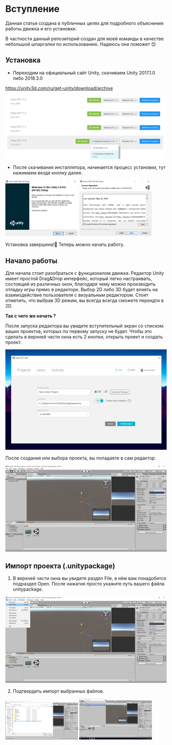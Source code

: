 # Вступление
Данная статья создана в публичных целях для подробного объяснения работы движка и его установки.

В частности данный репозиторий создан для моей команды в качестве небольшой шпаргалки по использованию. Надеюсь она поможет :blush:

## Установка
- Переходим на официальный сайт Unity, скачиваем Unity   2017.1.0 либо 2018.3.0

https://unity3d.com/ru/get-unity/download/archive

<div style="dispaly:flex">
    <img src="https://github.com/Kee-team/unity_setup/blob/master/Git images/Unity archive.png">
</div>


-  После скачивания инсталлятора, начинается процесс установки, тут нажимаем везде кнопку далее.

<div style="dispaly:flex">
    <img src="https://github.com/Kee-team/unity_setup/blob/master/Git images/i1.png" width="45%">
    <img src="https://github.com/Kee-team/unity_setup/blob/master/Git images/i2.png" width="45%">
</div>

Установка завершена!:tada:
Теперь можно начать работу.

## Начало работы
Для начала стоит разобраться с функционалом движка.
Редактор Unity имеет простой Drag&Drop интерфейс, который легко настраивать, состоящий из различных окон, благодаря чему можно производить отладку игры прямо в редакторе. Выбор 2D либо 3D будет влиять на взаимодействие пользователя с визуальным редактором. Стоит отметить, что выбрав 3D режим, вы всегда всегда сможете переидти в 2D.

**Так с чего же начать ?** 

После запуска редактора вы увидите вступительный экран со списком ваших проектов, которых по первому запуску не будет. Чтобы это сделать в верхней части окна есть 2 кнопки, открыть проект и создать проект.


<div style="dispaly:flex">
    <img src="https://github.com/Kee-team/unity_setup/blob/master/Git images/u1.png">
</div>

После создания или выбора проекта, вы попадаете в сам редактор.


<div style="dispaly:flex">
    <img src="https://github.com/Kee-team/unity_setup/blob/master/Git images/u3.png">
</div>

## Импорт проекта (.unitypackage)
1. В верхней части окна вы увидете раздел File, в нём вам понадобится подраздел Open. После нажатия просто укажите путь вашего файла unitypackage.


<div style="dispaly:flex">
    <img src="https://github.com/Kee-team/unity_setup/blob/master/Git images/u4.png">
</div>

2. Подтвердить импорт выбранных файлов.

<div style="dispaly:flex">
    <img src="https://github.com/Kee-team/unity_setup/blob/master/Git images/u5.png" width="45%">
    <img src="https://github.com/Kee-team/unity_setup/blob/master/Git images/u6.png" width="45%">
</div>



